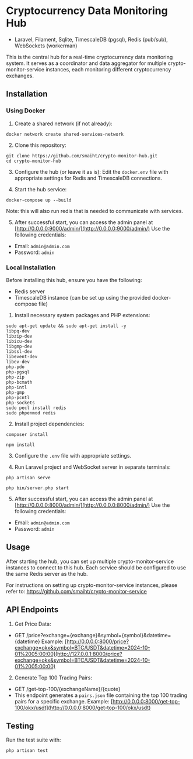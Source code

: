 # Cryptocurrency Data Monitoring Hub 
- Laravel, Filament, Sqlite, TimescaleDB (pgsql), Redis (pub/sub), WebSockets (workerman)

This is the central hub for a real-time cryptocurrency data monitoring system. It serves as a coordinator and data aggregator for multiple crypto-monitor-service instances, each monitoring different cryptocurrency exchanges.


## Installation

### Using Docker

1. Create a shared network (if not already):
~~~
docker network create shared-services-network
~~~

2. Clone this repository:
~~~
git clone https://github.com/smaiht/crypto-monitor-hub.git
cd crypto-monitor-hub
~~~

3. Configure the hub (or leave it as is):
Edit the `docker.env` file with appropriate settings for Redis and TimescaleDB connections.

4. Start the hub service:
~~~
docker-compose up --build
~~~
Note: this will also run redis that is needed to communicate with services. 

5. After successful start, you can access the admin panel at [http://0.0.0.0:9000/admin/](http://0.0.0.0:9000/admin/)
Use the following credentials: 
- Email: `admin@admin.com`
- Password: `admin`

### Local Installation

Before installing this hub, ensure you have the following:
- Redis server
- TimescaleDB instance (can be set up using the provided docker-compose file)

1. Install necessary system packages and PHP extensions:
~~~
sudo apt-get update && sudo apt-get install -y 
libpq-dev 
libzip-dev 
libicu-dev 
libgmp-dev 
libssl-dev 
libevent-dev 
libev-dev 
php-pdo 
php-pgsql 
php-zip 
php-bcmath 
php-intl 
php-gmp 
php-pcntl 
php-sockets
sudo pecl install redis
sudo phpenmod redis
~~~

2. Install project dependencies:
~~~
composer install
~~~
~~~
npm install
~~~
3. Configure the `.env` file with appropriate settings.

4. Run Laravel project and WebSocket server in separate terminals:
~~~
php artisan serve
~~~
~~~
php bin/server.php start
~~~

5. After successful start, you can access the admin panel at [http://0.0.0.0:8000/admin/](http://0.0.0.0:8000/admin/)
Use the following credentials: 
- Email: `admin@admin.com`
- Password: `admin`

## Usage

After starting the hub, you can set up multiple crypto-monitor-service instances to connect to this hub. Each service should be configured to use the same Redis server as the hub.

For instructions on setting up crypto-monitor-service instances, please refer to:
https://github.com/smaiht/crypto-monitor-service

## API Endpoints

1. Get Price Data:
- GET /price?exchange={exchange}&symbol={symbol}&datetime={datetime}
Example: [http://0.0.0.0:8000/price?exchange=okx&symbol=BTC/USDT&datetime=2024-10-01%2005:00:00](http://127.0.0.1:8000/price?exchange=okx&symbol=BTC/USDT&datetime=2024-10-01%2005:00:00)

2. Generate Top 100 Trading Pairs:
- GET /get-top-100/{exchangeName}/{quote}
- This endpoint generates a `pairs.json` file containing the top 100 trading pairs for a specific exchange.
Example: [http://0.0.0.0:8000/get-top-100/okx/usdt](http://0.0.0.0:8000/get-top-100/okx/usdt)

## Testing

Run the test suite with:
~~~
php artisan test
~~~
